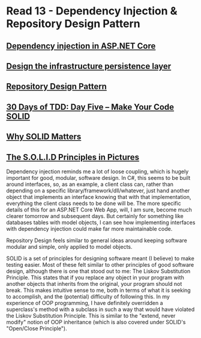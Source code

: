 # Read 13 - Dependency Injection & Repository Design Pattern

## [Dependency injection in ASP.NET Core](https://docs.microsoft.com/en-us/aspnet/core/fundamentals/dependency-injection?view=aspnetcore-3.1)
## [Design the infrastructure persistence layer](https://docs.microsoft.com/en-us/dotnet/architecture/microservices/microservice-ddd-cqrs-patterns/infrastructure-persistence-layer-design#the-repository-pattern)
## [Repository Design Pattern](https://medium.com/@pererikbergman/repository-design-pattern-e28c0f3e4a30)
## [30 Days of TDD: Day Five – Make Your Code SOLID](https://www.telerik.com/blogs/30-days-of-tdd-day-five-make-your-code-solid)
## [Why SOLID Matters](https://www.telerik.com/blogs/why-solid-matters)
## [The S.O.L.I.D Principles in Pictures](https://medium.com/backticks-tildes/the-s-o-l-i-d-principles-in-pictures-b34ce2f1e898)

Dependency injection reminds me a lot of loose coupling, which is hugely important for good, modular, software design. In C#, this seems to be built around interfaces, so, as an example, a client class can, rather than depending on a specific library/framework/dll/whatever, just hand another object that implements an interface knowing that with that implementation, everything the client class needs to be done will be. The more specific details of this for an ASP.NET Core Web App, will, I am sure, become much clearer tomorrow and subsequent days. But certainly for something like databases tables with model objects, I can see how implementing interfaces with dependency injection could make far more maintainable code.

Repository Design feels similar to general ideas around keeping software modular and simple, only applied to model objects.

SOLID is a set of principles for designing software meant (I believe) to make testing easier. Most of these felt similar to other principles of good software design, although there is one that stood out to me: The Liskov Substitution Principle. This states that if you replace any object in your program with another objects that inherits from the original, your program should not break. This makes intuitive sense to me, both in terms of what it is seeking to accomplish, and the (potential) difficulty of following this. In my experience of OOP programming, I have definitely overridden a superclass's method with a subclass in such a way that would have violated the Liskov Substitution Principle. This is similar to the "extend, never modify" notion of OOP inheritance (which is also covered under SOLID's "Open/Close Principle").